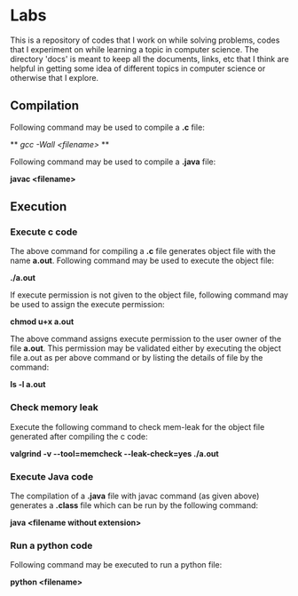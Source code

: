 # Labs
This is a repository of codes that I work on while solving problems, codes that
I experiment on while learning a topic in computer science. The directory 'docs'
is meant to keep all the documents, links, etc that I think are helpful in
getting some idea of different topics in computer science or otherwise that I
explore. 

## Compilation 
Following command may be used to compile a **.c** file:

** *gcc -Wall \<filename\>* **

Following command may be used to compile a **.java** file:

 **javac \<filename\>**

## Execution 
### Execute c code 
The above command for compiling a **.c** file generates object file with the
name **a.out**. Following command may be used to execute the object file:

 **./a.out**

If execute permission is not given to the object file, following command may be
used to assign the execute permission:

 **chmod u+x a.out**

The above command assigns execute permission to the user owner of the file
**a.out**. This permission may be validated either by executing the object file
a.out as per above command or by listing the details of file by the command:

 **ls -l a.out**

### Check memory leak 
Execute the following command to check mem-leak for the object file generated
after compiling the c code:

 **valgrind -v --tool=memcheck --leak-check=yes ./a.out**

### Execute Java code 
The compilation of a **.java** file with javac command (as
given above) generates a **.class** file which can be run by the following
command:

 **java \<filename without extension\>**

### Run a python code 
Following command may be executed to run a python file:

 **python \<filename\>**

